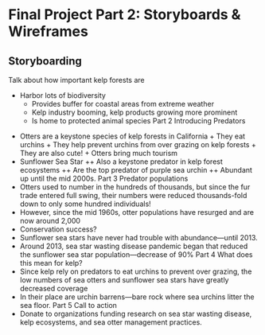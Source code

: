 # Final Project Part 2: Storyboards & Wireframes
## Storyboarding

Talk about how important kelp forests are
* Harbor lots of biodiversity
    + Provides buffer for coastal areas from extreme weather
    + Kelp industry booming, kelp products growing more prominent
    + Is home to protected animal species
Part 2
Introducing Predators
+ Otters are a keystone species of kelp forests in California
        + They eat urchins
        + They help prevent urchins from over grazing on kelp forests
        + They are also cute! 
        + Otters bring much tourism
+ Sunflower Sea Star
        ++ Also a keystone predator in kelp forest ecosystems
        ++ Are the top predator of purple sea urchin
        ++ Abundant up until the mid 2000s.
Part 3
Predator populations
+ Otters used to number in the hundreds of thousands, but since the fur trade entered full swing, their numbers were reduced thousands-fold down to only some hundred individuals!
+ However, since the mid 1960s, otter populations have resurged and are now around 2,000
+ Conservation success?
+ Sunflower sea stars have never had trouble with abundance—until 2013.
+ Around 2013, sea star wasting disease pandemic began that reduced the sunflower sea star population—decrease of 90%
Part 4
What does this mean for kelp?
+ Since kelp rely on predators to eat urchins to prevent over grazing, the low numbers of sea otters and sunflower sea stars have greatly decreased coverage
+ In their place are urchin barrens—bare rock where sea urchins litter the sea floor.
Part 5
Call to action
+ Donate to organizations funding research on sea star wasting disease, kelp ecosystems, and sea otter management practices.
